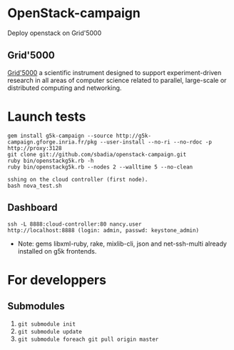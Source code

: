 OpenStack-campaign
==================

Deploy openstack on Grid'5000

Grid'5000
---------
[Grid'5000](https://www.grid5000.fr/) a scientific instrument designed to support experiment-driven research in all areas of computer science related to parallel, large-scale or
distributed computing and networking.

# Launch tests
    gem install g5k-campaign --source http://g5k-campaign.gforge.inria.fr/pkg --user-install --no-ri --no-rdoc -p http://proxy:3128
    git clone git://github.com/sbadia/openstack-campaign.git
    ruby bin/openstackg5k.rb -h
    ruby bin/openstackg5k.rb --nodes 2 --walltime 5 --no-clean

    sshing on the cloud controller (first node).
    bash nova_test.sh

## Dashboard
    ssh -L 8888:cloud-controller:80 nancy.user
    http://localhost:8888 (login: admin, passwd: keystone_admin)

* Note: gems libxml-ruby, rake, mixlib-cli, json and net-ssh-multi already installed on g5k frontends.

# For developpers
## Submodules
1. `git submodule init`
2. `git submodule update`
3. `git submodule foreach git pull origin master`
